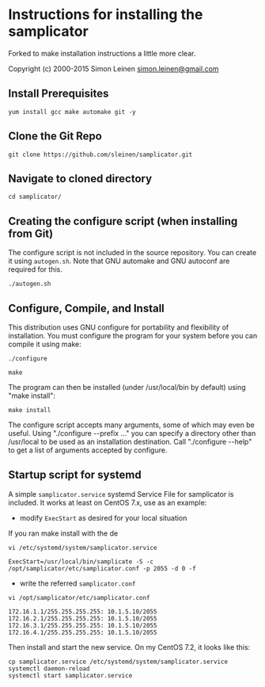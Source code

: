 Instructions for installing the samplicator
===========================================

Forked to make installation instructions a little more clear.

Copyright (c) 2000-2015 Simon Leinen  <simon.leinen@gmail.com>

Install Prerequisites
--------------------------------------------------------

	yum install gcc make automake git -y

Clone the Git Repo
--------------------------------------------------------

	git clone https://github.com/sleinen/samplicator.git
	

Navigate to cloned directory
--------------------------------------------------------

`cd samplicator/`

Creating the configure script (when installing from Git)
--------------------------------------------------------

The configure script is not included in the source repository.  You
can create it using `autogen.sh`.  Note that GNU automake and GNU
autoconf are required for this.

`./autogen.sh`

Configure, Compile, and Install
-------------------------------

This distribution uses GNU configure for portability and flexibility
of installation.  You must configure the program for your system
before you can compile it using make:

`./configure`

`make`

The program can then be installed (under /usr/local/bin by default)
using "make install":

`make install`

The configure script accepts many arguments, some of which may even be
useful.  Using "./configure --prefix ..." you can specify a directory
other than /usr/local to be used as an installation destination.  Call
"./configure --help" to get a list of arguments accepted by configure.

Startup script for systemd
--------------------------

A simple `samplicator.service` systemd Service File for samplicator is
included. It works at least on CentOS 7.x, use as an example:

- modify `ExecStart` as desired for your local situation

If you ran make install with the de

`vi /etc/systemd/system/samplicator.service`

	ExecStart=/usr/local/bin/samplicate -S -c /opt/samplicator/etc/samplicator.conf -p 2055 -d 0 -f
	
- write the referred `samplicator.conf`

`vi /opt/samplicator/etc/samplicator.conf`

	172.16.1.1/255.255.255.255: 10.1.5.10/2055
	172.16.2.1/255.255.255.255: 10.1.5.10/2055
	172.16.3.1/255.255.255.255: 10.1.5.10/2055
	172.16.4.1/255.255.255.255: 10.1.5.10/2055

Then install and start the new service. On my CentOS 7.2, it looks like this:

	cp samplicator.service /etc/systemd/system/samplicator.service
	systemctl daemon-reload
	systemctl start samplicator.service
